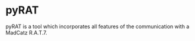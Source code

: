 # pyRAT
pyRAT is a tool which incorporates all features of the communication with a MadCatz R.A.T.7.
